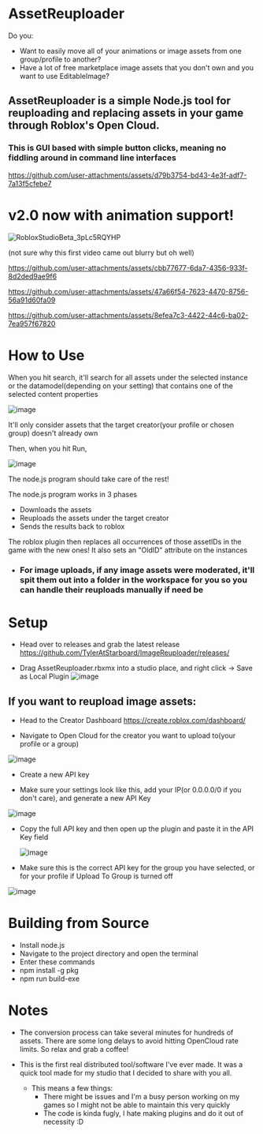 # AssetReuploader

Do you: 

- Want to easily move all of your animations or image assets from one group/profile to another?
- Have a lot of free marketplace image assets that you don't own and you want to use EditableImage?

## AssetReuploader is a simple Node.js tool for reuploading and replacing assets in your game through Roblox's Open Cloud. 

### This is GUI based with simple button clicks, meaning no fiddling around in command line interfaces


https://github.com/user-attachments/assets/d79b3754-bd43-4e3f-adf7-7a13f5cfebe7


# v2.0 now with animation support!

![RobloxStudioBeta_3pLc5RQYHP](https://github.com/user-attachments/assets/16bd7c71-eb58-4ba0-b01a-3cd9dec70917)

(not sure why this first video came out blurry but oh well)

https://github.com/user-attachments/assets/cbb77677-6da7-4356-933f-8d2ded9ae9f6



https://github.com/user-attachments/assets/47a66f54-7623-4470-8756-56a91d60fa09



https://github.com/user-attachments/assets/8efea7c3-4422-44c6-ba02-7ea957f67820


# How to Use

When you hit search, it'll search for all assets under the selected instance or the datamodel(depending on your setting) that contains one of the selected content properties

![image](https://github.com/user-attachments/assets/e3a6f01b-2d3c-4bfb-87ba-30468a9b13ed)

It'll only consider assets that the target creator(your profile or chosen group) doesn't already own

Then, when you hit Run, 

![image](https://github.com/user-attachments/assets/c21a4468-e219-4bfc-8bef-6be72f203ac0)

The node.js program should take care of the rest!

The node.js program works in 3 phases

- Downloads the assets
- Reuploads the assets under the target creator
- Sends the results back to roblox

The roblox plugin then replaces all occurrences of those assetIDs in the game with the new ones! It also sets an "OldID" attribute on the instances


- ### For image uploads, if any image assets were moderated, it'll spit them out into a folder in the workspace for you so you can handle their reuploads manually if need be

# Setup

- Head over to releases and grab the latest release https://github.com/TylerAtStarboard/ImageReuploader/releases/
  
- Drag AssetReuploader.rbxmx into a studio place, and right click -> Save as Local Plugin
  ![image](https://github.com/user-attachments/assets/4d0701e8-90d8-4c12-8566-987ebf38eeee)


## If you want to reupload image assets:

- Head to the Creator Dashboard https://create.roblox.com/dashboard/

- Navigate to Open Cloud for the creator you want to upload to(your profile or a group)
  
![image](https://github.com/user-attachments/assets/9d70d46b-c485-43f0-8916-8115bc6032f0)

- Create a new API key

- Make sure your settings look like this, add your IP(or 0.0.0.0/0 if you don't care), and generate a new API Key

![image](https://github.com/user-attachments/assets/f536711d-c53d-4452-aabf-f38c3734fc35)

- Copy the full API key and then open up the plugin and paste it in the API Key field

  ![image](https://github.com/user-attachments/assets/55105aff-a8a2-48c5-93ae-6bc271f56e6d)

- Make sure this is the correct API key for the group you have selected, or for your profile if Upload To Group is turned off

![image](https://github.com/user-attachments/assets/a4b8bc18-fbce-4574-bd1f-602a1526a688)

# Building from Source

- Install node.js
- Navigate to the project directory and open the terminal
- Enter these commands
- npm install -g pkg
- npm run build-exe

# Notes

- The conversion process can take several minutes for hundreds of assets. There are some long delays to avoid hitting OpenCloud rate limits.
So relax and grab a coffee!

- This is the first real distributed tool/software I've ever made. It was a quick tool made for my studio that I decided to share with you all.
  - This means a few things:
    - There might be issues and I'm a busy person working on my games so I might not be able to maintain this very quickly
    - The code is kinda fugly, I hate making plugins and do it out of necessity :D



